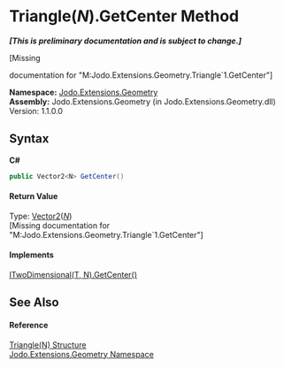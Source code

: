 # Triangle(*N*).GetCenter Method 
 _**\[This is preliminary documentation and is subject to change.\]**_

\[Missing <summary> documentation for "M:Jodo.Extensions.Geometry.Triangle`1.GetCenter"\]

**Namespace:**&nbsp;<a href="N_Jodo_Extensions_Geometry">Jodo.Extensions.Geometry</a><br />**Assembly:**&nbsp;Jodo.Extensions.Geometry (in Jodo.Extensions.Geometry.dll) Version: 1.1.0.0

## Syntax

**C#**<br />
``` C#
public Vector2<N> GetCenter()
```


#### Return Value
Type: <a href="T_Jodo_Extensions_Numerics_Vector2_1">Vector2</a>(<a href="T_Jodo_Extensions_Geometry_Triangle_1">*N*</a>)<br />\[Missing <returns> documentation for "M:Jodo.Extensions.Geometry.Triangle`1.GetCenter"\]

#### Implements
<a href="M_Jodo_Extensions_Geometry_ITwoDimensional_2_GetCenter">ITwoDimensional(T, N).GetCenter()</a><br />

## See Also


#### Reference
<a href="T_Jodo_Extensions_Geometry_Triangle_1">Triangle(N) Structure</a><br /><a href="N_Jodo_Extensions_Geometry">Jodo.Extensions.Geometry Namespace</a><br />